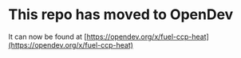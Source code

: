 # This repo has moved to OpenDev

It can now be found at [https://opendev.org/x/fuel-ccp-heat](https://opendev.org/x/fuel-ccp-heat)
